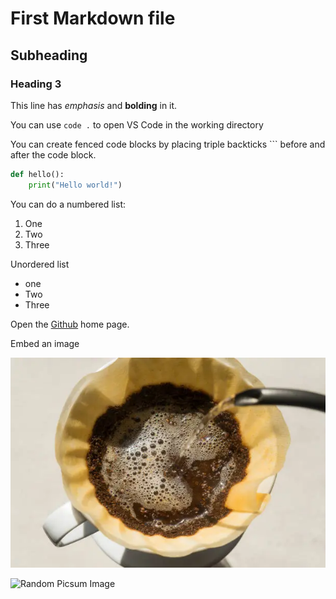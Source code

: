 # First Markdown file

## Subheading

### Heading 3

This line has _emphasis_ and **bolding** in it.

You can use `code .` to open VS Code in the working directory

You can create fenced code blocks by placing triple backticks ``` before and after the code block. 

```py
def hello():
    print("Hello world!")
```

You can do a numbered list: 

1. One
2. Two
3. Three

Unordered list

- one
- Two 
- Three

Open the [Github](https://github.com/) home page.

Embed an image

![Image of brewing coffee](./brewing-coffee.png)

![Random Picsum Image](https://picsum.photos/300)




